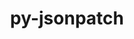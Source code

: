 ---
title: "py-jsonpatch"
layout: cache
categories: [package, develop]
meta: {"compilers": ["gcc@=11.4.0", "gcc@=9.4.0", "oneapi@=2024.2.1"], "num_specs": 20, "num_specs_by_stack": {"e4s": 5, "e4s-neoverse-v2": 6, "e4s-neoverse_v1": 2, "e4s-oneapi": 6, "e4s-power": 1, "root": 20}, "oss": ["ubuntu20.04", "ubuntu22.04"], "platforms": ["linux"], "stacks": ["e4s", "e4s-neoverse-v2", "e4s-neoverse_v1", "e4s-oneapi", "e4s-power", "root"], "targets": ["neoverse_v1", "neoverse_v2", "ppc64le", "x86_64_v3"], "versions": ["1.23"]}
spec_details: [{"compiler": "gcc@=11.4.0", "hash": "3v6h6aw2kqheh3vmgd2m6vxaxgcchi25", "os": "ubuntu22.04", "platform": "linux", "size": "-", "stacks": ["e4s-neoverse_v1", "root"], "target": "neoverse_v1", "variants": ["build_system=python_pip"], "versions": ["1.23"]}, {"compiler": "oneapi@=2024.2.1", "hash": "4i67m3tr4vncbypeep3v26wk3rhxo3lq", "os": "ubuntu22.04", "platform": "linux", "size": "-", "stacks": ["e4s-oneapi", "root"], "target": "x86_64_v3", "variants": ["build_system=python_pip"], "versions": ["1.23"]}, {"compiler": "gcc@=11.4.0", "hash": "525ay6nge52uwbbyqqwdqz536lrlflru", "os": "ubuntu22.04", "platform": "linux", "size": "-", "stacks": ["e4s-neoverse-v2", "root"], "target": "neoverse_v2", "variants": ["build_system=python_pip"], "versions": ["1.23"]}, {"compiler": "oneapi@=2024.2.1", "hash": "5ljjrnf7qgckhahlmnlrwldz5luahlkh", "os": "ubuntu22.04", "platform": "linux", "size": "-", "stacks": ["e4s-oneapi", "root"], "target": "x86_64_v3", "variants": ["build_system=python_pip"], "versions": ["1.23"]}, {"compiler": "gcc@=11.4.0", "hash": "amhwqwpeww7vp5uxp2vizoddtecshaic", "os": "ubuntu22.04", "platform": "linux", "size": "-", "stacks": ["e4s", "root"], "target": "x86_64_v3", "variants": ["build_system=python_pip"], "versions": ["1.23"]}, {"compiler": "oneapi@=2024.2.1", "hash": "bwdtz2zc2xkv3e3avzfdk6azxdtuoudl", "os": "ubuntu22.04", "platform": "linux", "size": "-", "stacks": ["e4s-oneapi", "root"], "target": "x86_64_v3", "variants": ["build_system=python_pip"], "versions": ["1.23"]}, {"compiler": "gcc@=11.4.0", "hash": "bzfgjy3pwkie67cdr4cutq4ash6ss24o", "os": "ubuntu22.04", "platform": "linux", "size": "-", "stacks": ["e4s-neoverse-v2", "root"], "target": "neoverse_v2", "variants": ["build_system=python_pip"], "versions": ["1.23"]}, {"compiler": "gcc@=11.4.0", "hash": "cwn2lvetau3xksxbgb35rny7vsipqxmz", "os": "ubuntu22.04", "platform": "linux", "size": "-", "stacks": ["e4s-neoverse-v2", "root"], "target": "neoverse_v2", "variants": ["build_system=python_pip"], "versions": ["1.23"]}, {"compiler": "gcc@=11.4.0", "hash": "ecnnenis23egmpekit2qbrzpbbofzrql", "os": "ubuntu22.04", "platform": "linux", "size": "-", "stacks": ["e4s", "root"], "target": "x86_64_v3", "variants": ["build_system=python_pip"], "versions": ["1.23"]}, {"compiler": "gcc@=11.4.0", "hash": "gofnxxbaw7njywsnrhhzpb75wliiafn3", "os": "ubuntu22.04", "platform": "linux", "size": "-", "stacks": ["e4s-neoverse-v2", "root"], "target": "neoverse_v2", "variants": ["build_system=python_pip"], "versions": ["1.23"]}, {"compiler": "oneapi@=2024.2.1", "hash": "idnh25izqpc5f676sfr4gtzi7k423mji", "os": "ubuntu22.04", "platform": "linux", "size": "-", "stacks": ["e4s-oneapi", "root"], "target": "x86_64_v3", "variants": ["build_system=python_pip"], "versions": ["1.23"]}, {"compiler": "gcc@=11.4.0", "hash": "kjhygttgg3s7jsgbkge5pglkjbf7guqg", "os": "ubuntu22.04", "platform": "linux", "size": "-", "stacks": ["e4s-neoverse-v2", "root"], "target": "neoverse_v2", "variants": ["build_system=python_pip"], "versions": ["1.23"]}, {"compiler": "gcc@=11.4.0", "hash": "pauvhkhaeacvuq6of3z6iaakdogicl2t", "os": "ubuntu22.04", "platform": "linux", "size": "-", "stacks": ["e4s-neoverse-v2", "root"], "target": "neoverse_v2", "variants": ["build_system=python_pip"], "versions": ["1.23"]}, {"compiler": "oneapi@=2024.2.1", "hash": "rtguj5v2lqtrj3c2c4dghsbpzsbnc46v", "os": "ubuntu22.04", "platform": "linux", "size": "-", "stacks": ["e4s-oneapi", "root"], "target": "x86_64_v3", "variants": ["build_system=python_pip"], "versions": ["1.23"]}, {"compiler": "oneapi@=2024.2.1", "hash": "tw462dobosntfldoyeylm5ozutuq5t72", "os": "ubuntu22.04", "platform": "linux", "size": "-", "stacks": ["e4s-oneapi", "root"], "target": "x86_64_v3", "variants": ["build_system=python_pip"], "versions": ["1.23"]}, {"compiler": "gcc@=11.4.0", "hash": "wvo6bimvjcm2ni3kpt4wvpgjnc4rgkka", "os": "ubuntu22.04", "platform": "linux", "size": "-", "stacks": ["e4s-neoverse_v1", "root"], "target": "neoverse_v1", "variants": ["build_system=python_pip"], "versions": ["1.23"]}, {"compiler": "gcc@=11.4.0", "hash": "xqlmjwn4fkrq4biuky6kiwqjfn5zvbw5", "os": "ubuntu22.04", "platform": "linux", "size": "-", "stacks": ["e4s", "root"], "target": "x86_64_v3", "variants": ["build_system=python_pip"], "versions": ["1.23"]}, {"compiler": "gcc@=11.4.0", "hash": "xwvyvpy2rr2oivlbguo2e7as2zhdx6fi", "os": "ubuntu22.04", "platform": "linux", "size": "-", "stacks": ["e4s", "root"], "target": "x86_64_v3", "variants": ["build_system=python_pip"], "versions": ["1.23"]}, {"compiler": "gcc@=11.4.0", "hash": "ymmwsy4p7ivr4csq4zv5qnj2jtls4dlr", "os": "ubuntu22.04", "platform": "linux", "size": "-", "stacks": ["e4s", "root"], "target": "x86_64_v3", "variants": ["build_system=python_pip"], "versions": ["1.23"]}, {"compiler": "gcc@=9.4.0", "hash": "yoiqp4wxepvq3i7baon6swiqw3b3ka4x", "os": "ubuntu20.04", "platform": "linux", "size": "-", "stacks": ["e4s-power", "root"], "target": "ppc64le", "variants": ["build_system=python_pip"], "versions": ["1.23"]}]
---
